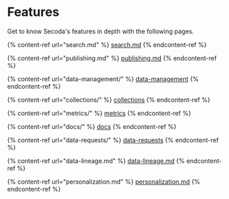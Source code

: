 # Features

Get to know Secoda's features in depth with the following pages.&#x20;

{% content-ref url="search.md" %}
[search.md](search.md)
{% endcontent-ref %}

{% content-ref url="publishing.md" %}
[publishing.md](publishing.md)
{% endcontent-ref %}

{% content-ref url="data-management/" %}
[data-management](data-management/)
{% endcontent-ref %}

{% content-ref url="collections/" %}
[collections](collections/)
{% endcontent-ref %}

{% content-ref url="metrics/" %}
[metrics](metrics/)
{% endcontent-ref %}

{% content-ref url="docs/" %}
[docs](docs/)
{% endcontent-ref %}

{% content-ref url="data-requests/" %}
[data-requests](data-requests/)
{% endcontent-ref %}

{% content-ref url="data-lineage.md" %}
[data-lineage.md](data-lineage.md)
{% endcontent-ref %}

{% content-ref url="personalization.md" %}
[personalization.md](personalization.md)
{% endcontent-ref %}
